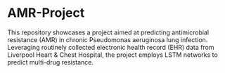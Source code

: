 # AMR-Project
This repository showcases a project aimed at predicting antimicrobial resistance (AMR) in chronic Pseudomonas aeruginosa lung infection. Leveraging routinely collected electronic health record (EHR) data from Liverpool Heart &amp; Chest Hospital, the project employs LSTM networks to predict multi-drug resistance.
